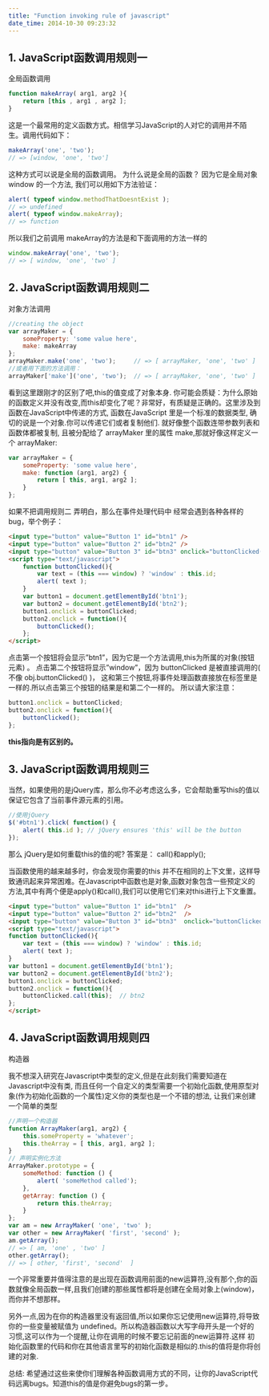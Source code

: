 ```yaml
---
title: "Function invoking rule of javascript"
date_time: 2014-10-30 09:23:32
---
```


## 1. JavaScript函数调用规则一

全局函数调用

```javascript
function makeArray( arg1, arg2 ){
	return [this , arg1 , arg2 ];
}
```

这是一个最常用的定义函数方式。相信学习JavaScript的人对它的调用并不陌生。调用代码如下：

```javascript
makeArray('one', 'two');
// => [window, 'one', 'two']
```

这种方式可以说是全局的函数调用。 为什么说是全局的函数？ 因为它是全局对象window 的一个方法, 我们可以用如下方法验证：

```javascript
alert( typeof window.methodThatDoesntExist );
// => undefined
alert( typeof window.makeArray);
// => function
```

所以我们之前调用 makeArray的方法是和下面调用的方法一样的

```javascript
window.makeArray('one', 'two');
// => [ window, 'one', 'two' ]
```

## 2. JavaScript函数调用规则二

对象方法调用

```javascript
//creating the object
var arrayMaker = {
	someProperty: 'some value here',
	make: makeArray
};
arrayMaker.make('one', 'two');     // => [ arrayMaker, 'one', 'two' ]
//或者用下面的方法调用：
arrayMaker['make']('one', 'two');  // => [ arrayMaker, 'one', 'two' ]
```

看到这里跟刚才的区别了吧,this的值变成了对象本身. 你可能会质疑：为什么原始的函数定义并没有改变,而this却变化了呢？非常好，有质疑是正确的。这里涉及到 函数在JavaScript中传递的方式,  函数在JavaScript 里是一个标准的数据类型, 确切的说是一个对象.你可以传递它们或者复制他们. 就好像整个函数连带参数列表和函数体都被复制, 且被分配给了 arrayMaker 里的属性 make,那就好像这样定义一个 arrayMaker:

```javascript
var arrayMaker = {
	someProperty: 'some value here',
	make: function (arg1, arg2) {
		return [ this, arg1, arg2 ];
	}
};
```

如果不把调用规则二 弄明白，那么在事件处理代码中 经常会遇到各种各样的bug，举个例子：

```html
<input type="button" value="Button 1" id="btn1" />
<input type="button" value="Button 2" id="btn2" />
<input type="button" value="Button 3" id="btn3" onclick="buttonClicked();"/>
<script type="text/javascript">
	function buttonClicked(){
		var text = (this === window) ? 'window' : this.id;
		alert( text );
	}
	var button1 = document.getElementById('btn1');
	var button2 = document.getElementById('btn2');
	button1.onclick = buttonClicked;
	button2.onclick = function(){
		buttonClicked();
	};
</script>
```

点击第一个按钮将会显示”btn1”，因为它是一个方法调用,this为所属的对象(按钮元素) 。
点击第二个按钮将显示”window”，因为 buttonClicked 是被直接调用的( 不像 obj.buttonClicked() )，
这和第三个按钮,将事件处理函数直接放在标签里是一样的.所以点击第三个按钮的结果是和第二个一样的。
所以请大家注意：

```javascript
button1.onclick = buttonClicked;
button2.onclick = function(){
	buttonClicked();
};
```
**this指向是有区别的。**

## 3. JavaScript函数调用规则三

当然，如果使用的是jQuery库，那么你不必考虑这么多，它会帮助重写this的值以保证它包含了当前事件源元素的引用。

```javascript
//使用jQuery
$('#btn1').click( function() {
	alert( this.id ); // jQuery ensures 'this' will be the button
});
```

那么 jQuery是如何重载this的值的呢?
答案是： call()和apply();

当函数使用的越来越多时，你会发现你需要的this 并不在相同的上下文里，这样导致通讯起来异常困难。在Javascript中函数也是对象,函数对象包含一些预定义的方法,其中有两个便是apply()和call(),我们可以使用它们来对this进行上下文重置。

```html
<input type="button" value="Button 1" id="btn1"  />
<input type="button" value="Button 2" id="btn2"  />
<input type="button" value="Button 3" id="btn3"  onclick="buttonClicked();"/>
<script type="text/javascript">
function buttonClicked(){
	var text = (this === window) ? 'window' : this.id;
	alert( text );
}
var button1 = document.getElementById('btn1');
var button2 = document.getElementById('btn2');
button1.onclick = buttonClicked;
button2.onclick = function(){
	buttonClicked.call(this);  // btn2
};
</script>
```

## 4. JavaScript函数调用规则四

构造器

我不想深入研究在Javascript中类型的定义,但是在此刻我们需要知道在Javascript中没有类, 而且任何一个自定义的类型需要一个初始化函数,使用原型对象(作为初始化函数的一个属性)定义你的类型也是一个不错的想法, 让我们来创建一个简单的类型

```javascript
//声明一个构造器
function ArrayMaker(arg1, arg2) {
	this.someProperty = 'whatever';
	this.theArray = [ this, arg1, arg2 ];
}
// 声明实例化方法
ArrayMaker.prototype = {
	someMethod: function () {
		alert( 'someMethod called');
	},
	getArray: function () {
		return this.theArray;
	}
};
var am = new ArrayMaker( 'one', 'two' );
var other = new ArrayMaker( 'first', 'second' );
am.getArray();
// => [ am, 'one' , 'two' ]
other.getArray();
// => [ other, 'first', 'second'  ]
```

一个非常重要并值得注意的是出现在函数调用前面的new运算符,没有那个,你的函数就像全局函数一样,且我们创建的那些属性都将是创建在全局对象上(window)，而你并不想那样。

另外一点,因为在你的构造器里没有返回值,所以如果你忘记使用new运算符,将导致你的一些变量被赋值为 undefined。所以构造器函数以大写字母开头是一个好的习惯,这可以作为一个提醒,让你在调用的时候不要忘记前面的new运算符.这样 初始化函数里的代码和你在其他语言里写的初始化函数是相似的.this的值将是你将创建的对象.

总结: 希望通过这些来使你们理解各种函数调用方式的不同，让你的JavaScript代码远离bugs。知道this的值是你避免bugs的第一步。
